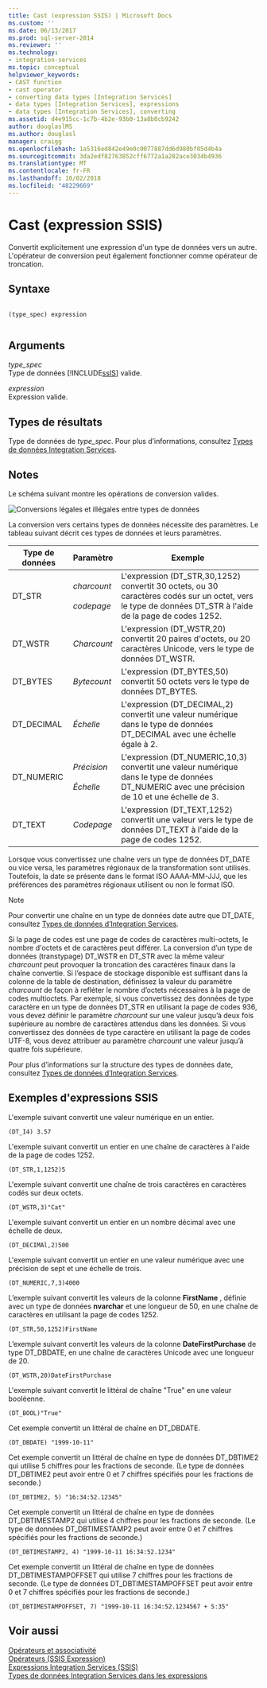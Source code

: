 ```yaml
---
title: Cast (expression SSIS) | Microsoft Docs
ms.custom: ''
ms.date: 06/13/2017
ms.prod: sql-server-2014
ms.reviewer: ''
ms.technology:
- integration-services
ms.topic: conceptual
helpviewer_keywords:
- CAST function
- cast operator
- converting data types [Integration Services]
- data types [Integration Services], expressions
- data types [Integration Services], converting
ms.assetid: d4e915cc-1c7b-4b2e-93b0-13a8b0cb9242
author: douglaslMS
ms.author: douglasl
manager: craigg
ms.openlocfilehash: 1a5316ed842e49e0c0077887dd6d980bf05d4b4a
ms.sourcegitcommit: 3da2edf82763852cff6772a1a282ace3034b4936
ms.translationtype: MT
ms.contentlocale: fr-FR
ms.lasthandoff: 10/02/2018
ms.locfileid: "48229669"
---
```

# <a name="cast-ssis-expression"></a>Cast (expression SSIS)
  Convertit explicitement une expression d'un type de données vers un autre. L'opérateur de conversion peut également fonctionner comme opérateur de troncation.  
  
## <a name="syntax"></a>Syntaxe  
  
```  
  
(type_spec) expression  
  
```  
  
## <a name="arguments"></a>Arguments  
 *type_spec*  
 Type de données [!INCLUDE[ssIS](../../includes/ssis-md.md)] valide.  
  
 *expression*  
 Expression valide.  
  
## <a name="result-types"></a>Types de résultats  
 Type de données de *type_spec*. Pour plus d’informations, consultez [Types de données Integration Services](../data-flow/integration-services-data-types.md).  
  
## <a name="remarks"></a>Notes  
 Le schéma suivant montre les opérations de conversion valides.  
  
 ![Conversions légales et illégales entre types de données](../media/data-conversion.gif "Conversions légales et illégales entre types de données")  
  
 La conversion vers certains types de données nécessite des paramètres. Le tableau suivant décrit ces types de données et leurs paramètres.  
  
|Type de données|Paramètre|Exemple|  
|---------------|---------------|-------------|  
|DT_STR|*charcount*<br /><br /> *codepage*|L'expression (DT_STR,30,1252) convertit 30 octets, ou 30 caractères codés sur un octet, vers le type de données DT_STR à l'aide de la page de codes 1252.|  
|DT_WSTR|*Charcount*|L'expression (DT_WSTR,20) convertit 20 paires d'octets, ou 20 caractères Unicode, vers le type de données DT_WSTR.|  
|DT_BYTES|*Bytecount*|L'expression (DT_BYTES,50) convertit 50 octets vers le type de données DT_BYTES.|  
|DT_DECIMAL|*Échelle*|L'expression (DT_DECIMAL,2) convertit une valeur numérique dans le type de données DT_DECIMAL avec une échelle égale à 2.|  
|DT_NUMERIC|*Précision*<br /><br /> *Échelle*|L'expression (DT_NUMERIC,10,3) convertit une valeur numérique dans le type de données DT_NUMERIC avec une précision de 10 et une échelle de 3.|  
|DT_TEXT|*Codepage*|L'expression (DT_TEXT,1252) convertit une valeur vers le type de données DT_TEXT à l'aide de la page de codes 1252.|  
  
 Lorsque vous convertissez une chaîne vers un type de données DT_DATE ou vice versa, les paramètres régionaux de la transformation sont utilisés. Toutefois, la date se présente dans le format ISO AAAA-MM-JJJ, que les préférences des paramètres régionaux utilisent ou non le format ISO.  
  
> [!NOTE]  
>  Pour convertir une chaîne en un type de données date autre que DT_DATE, consultez [Types de données d’Integration Services](../data-flow/integration-services-data-types.md).  
  
 Si la page de codes est une page de codes de caractères multi-octets, le nombre d'octets et de caractères peut différer. La conversion d’un type de données (transtypage) DT_WSTR en DT_STR avec la même valeur *charcount* peut provoquer la troncation des caractères finaux dans la chaîne convertie. Si l’espace de stockage disponible est suffisant dans la colonne de la table de destination, définissez la valeur du paramètre *charcount* de façon à refléter le nombre d’octets nécessaires à la page de codes multioctets. Par exemple, si vous convertissez des données de type caractère en un type de données DT_STR en utilisant la page de codes 936, vous devez définir le paramètre *charcount* sur une valeur jusqu’à deux fois supérieure au nombre de caractères attendus dans les données. Si vous convertissez des données de type caractère en utilisant la page de codes UTF-8, vous devez attribuer au paramètre *charcount* une valeur jusqu’à quatre fois supérieure.  
  
 Pour plus d’informations sur la structure des types de données date, consultez [Types de données d’Integration Services](../data-flow/integration-services-data-types.md).  
  
## <a name="ssis-expression-examples"></a>Exemples d'expressions SSIS  
 L'exemple suivant convertit une valeur numérique en un entier.  
  
```  
(DT_I4) 3.57  
```  
  
 L'exemple suivant convertit un entier en une chaîne de caractères à l'aide de la page de codes 1252.  
  
```  
(DT_STR,1,1252)5  
```  
  
 L'exemple suivant convertit une chaîne de trois caractères en caractères codés sur deux octets.  
  
```  
(DT_WSTR,3)"Cat"  
```  
  
 L'exemple suivant convertit un entier en un nombre décimal avec une échelle de deux.  
  
```  
(DT_DECIMAl,2)500  
```  
  
 L'exemple suivant convertit un entier en une valeur numérique avec une précision de sept et une échelle de trois.  
  
```  
(DT_NUMERIC,7,3)4000  
```  
  
 L’exemple suivant convertit les valeurs de la colonne **FirstName** , définie avec un type de données **nvarchar** et une longueur de 50, en une chaîne de caractères en utilisant la page de codes 1252.  
  
```  
(DT_STR,50,1252)FirstName  
```  
  
 L’exemple suivant convertit les valeurs de la colonne **DateFirstPurchase** de type DT_DBDATE, en une chaîne de caractères Unicode avec une longueur de 20.  
  
```  
(DT_WSTR,20)DateFirstPurchase  
```  
  
 L'exemple suivant convertit le littéral de chaîne "True" en une valeur booléenne.  
  
```  
(DT_BOOL)"True"  
```  
  
 Cet exemple convertit un littéral de chaîne en DT_DBDATE.  
  
```  
(DT_DBDATE) "1999-10-11"  
```  
  
 Cet exemple convertit un littéral de chaîne en type de données DT_DBTIME2 qui utilise 5 chiffres pour les fractions de seconde. (Le type de données DT_DBTIME2 peut avoir entre 0 et 7 chiffres spécifiés pour les fractions de seconde.)  
  
```  
(DT_DBTIME2, 5) "16:34:52.12345"  
```  
  
 Cet exemple convertit un littéral de chaîne en type de données DT_DBTIMESTAMP2 qui utilise 4 chiffres pour les fractions de seconde. (Le type de données DT_DBTIMESTAMP2 peut avoir entre 0 et 7 chiffres spécifiés pour les fractions de seconde.)  
  
```  
(DT_DBTIMESTAMP2, 4) "1999-10-11 16:34:52.1234"  
```  
  
 Cet exemple convertit un littéral de chaîne en type de données DT_DBTIMESTAMPOFFSET qui utilise 7 chiffres pour les fractions de seconde. (Le type de données DT_DBTIMESTAMPOFFSET peut avoir entre 0 et 7 chiffres spécifiés pour les fractions de seconde.)  
  
```  
(DT_DBTIMESTAMPOFFSET, 7) "1999-10-11 16:34:52.1234567 + 5:35"  
```  
  
## <a name="see-also"></a>Voir aussi  
 [Opérateurs et associativité](operator-precedence-and-associativity.md)   
 [Opérateurs &#40;SSIS Expression&#41;](operators-ssis-expression.md)   
 [Expressions Integration Services &#40;SSIS&#41;](integration-services-ssis-expressions.md)   
 [Types de données Integration Services dans les expressions](integration-services-data-types-in-expressions.md)  
  
  
